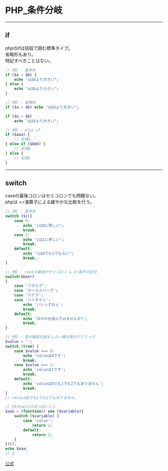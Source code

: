 # PHP_条件分岐

---

## if

phpのifは括弧で囲む標準タイプ。  
省略形もあり。  
特記すべきことはない。  

``` php
// 例1 : 基本形
if ($a > $b) {
    echo "aはbより大きい";
} else {
    echo "aはbより小さい";
}
```

``` php
// 例2 : 省略形
if ($a > $b) echo "aはbより大きい";

if ($a > $b) 
    echo "aはbより大きい";
```

``` php
// 例3 : else if
if ($aaa) {
    // 処理a
} else if ($bbb) {
    // 処理b
} else {
    // 処理c
}
```

---

## switch

caseの最後コロンはセミコロンでも問題ない。  
phpは ==演算子による緩やかな比較を行う。  

``` php
// 例1 : 基本形
switch ($i){
    case 0:
        echo "iは0に等しい";
        break;
    case 1:
        echo "iは1に等しい";
        break;
    default:
        echo "iは0でも1でもない";
        break;
}
```

``` php
// 例2 : caseの最後がセミコロン & or条件の記述
switch($beer)
{
    case 'ツボルグ';
    case 'カールスバーグ';
    case 'ステラ';
    case 'ハイネケン';
        echo 'いいっすねぇ';
        break;
    default;
        echo 'ほかのを選んでみませんか?';
        break;
}
```

```php
// 例3 : 型の厳密比較をしたい場合等のテクニック
$value = '';
switch (true) {
    case $value === 0:
        echo 'valueは0です';
        break;
    case $value === 1:
        echo 'valueは1です';
        break;
    default:
        echo 'valueは0でも1でも2でもありません';
        break;
}
// valueは0でも1でも2でもありません。
```

``` php
// C#のswitch式っぽいこと
$aaa = (function() use ($variable){
    switch ($variable) {
        case 'value':
            return 1;
        default:
            return 2;
    }
})();
echo $aaa;
// 2
```

[公式](https://www.php.net/manual/ja/control-structures.switch.php)  
